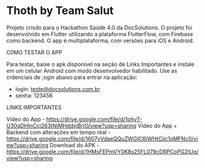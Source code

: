 # Thoth by Team Salut
 
Projeto crisdo para o Hackathon  Saúde 4.0 da DocSolutions. 
O projeto foi desenvolvido em Flutter utilizando a plataforma FlutterFlow, com Firebase como backend. 
O app é multiplataforma, com versões para iOS e Android.


C0MO TESTAR O APP

Para testar, baixe o apk disponível na seção de Links Importantes e instale em um celular Android com modo desenvolvedor habilitado. 
Use as crdenciais de ;ogin abaixo para entrar na aplicação:

- login: teste@docsolutions.com.br
- senha: 123456


LINKS IMPORTANTES

Vídeo do App - https://drive.google.com/file/d/1phyT-U30qDHlnCcj263tNiMHddxjBrjO/view?usp=sharing
Vídeo do App + Backend com alterações em tempo real - https://drive.google.com/file/d/1607yVdaeQQuZWGIC6IWHtCiic1qMFNc0/view?usp=sharing
Download do APK - https://drive.google.com/file/d/1HMsFEPmVY0K8s25FL079cDRPCoPG2IUq/view?usp=sharing
